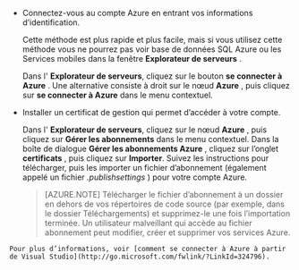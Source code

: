 
   * Connectez-vous au compte Azure en entrant vos informations d’identification.

     Cette méthode est plus rapide et plus facile, mais si vous utilisez cette méthode vous ne pourrez pas voir base de données SQL Azure ou les Services mobiles dans la fenêtre **Explorateur de serveurs** .

     Dans l' **Explorateur de serveurs**, cliquez sur le bouton **se connecter à Azure** . Une alternative consiste à droit sur le nœud **Azure** , puis cliquez sur **se connecter à Azure** dans le menu contextuel.

   * Installer un certificat de gestion qui permet d’accéder à votre compte.

     Dans l' **Explorateur de serveurs**, cliquez sur le nœud **Azure** , puis cliquez sur **Gérer les abonnements** dans le menu contextuel. Dans la boîte de dialogue **Gérer les abonnements Azure** , cliquez sur l’onglet **certificats** , puis cliquez sur **Importer**. Suivez les instructions pour télécharger, puis les importer un fichier d’abonnement (également appelé un fichier *.publishsettings* ) pour votre compte Azure.

     > [AZURE.NOTE] Télécharger le fichier d’abonnement à un dossier en dehors de vos répertoires de code source (par exemple, dans le dossier Téléchargements) et supprimez-le une fois l’importation terminée. Un utilisateur malveillant qui accède au fichier abonnement peut modifier, créer et supprimer vos services Azure.

    Pour plus d’informations, voir [comment se connecter à Azure à partir de Visual Studio](http://go.microsoft.com/fwlink/?LinkId=324796).
